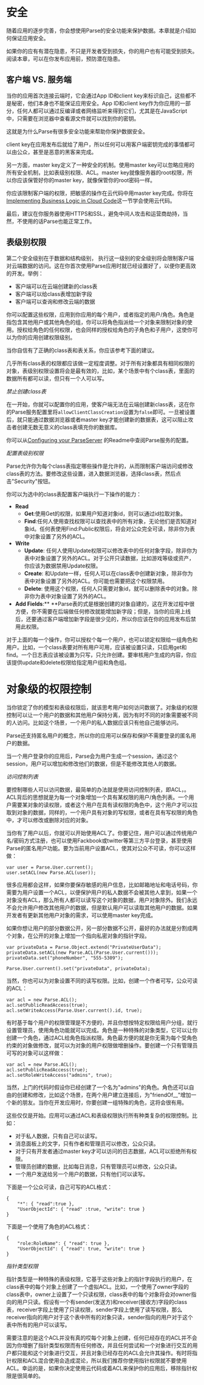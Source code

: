 # 安全

随着应用的逐步完善，你会想使用Parse的安全功能来保护数据。本章就是介绍如何保证应用安全。

如果你的应有有潜在隐患，不只是开发者受到损失，你的用户也有可能受到损失。阅读本章，可以在你发布应用前，预防潜在隐患。

## 客户端 VS. 服务端

当你的应用首次连接云端时，它会通过App ID和client key来标识自己，这些都不是秘密，他们本身也不能保证应用安全。App ID和client key作为你应用的一部分，任何人都可以通过反编译或者网络监听来得到它们，尤其是在JavaScript中，只需要在浏览器中查看源文件就可以找到你的密钥。

这就是为什么Parse有很多安全功能来帮助你保护数据安全。

client key在应用发布后就给了用户，所以任何可以用客户端密钥完成的事情都可以由公众，甚至是恶意的黑客来完成。

另一方面，master key定义了一种安全的机制。使用master key可以忽略应用的所有安全机制，比如表级别权限、ACL。master key就像服务器的root权限，所以你应该保管好你的master key，就像保管你的root密码一样。

你应该限制客户端的权限，把敏感的操作在云代码中用master key完成。你将在[Implementing Business Logic in Cloud Code](http://docs.parseplatform.org/js/guide/#implementing-business-logic-in-cloud-code)这一节学会使用云代码。

最后，建议在你服务器使用HTTPS和SSL，避免中间人攻击和运营商劫持，当然，不使用的话Parse也能正常工作。

## 表级别权限

第二个安全级别在于数据和结构级别， 执行这一级别的安全级别将会限制客户端对云端数据的访问。这在你首次使用Parse应用时就已经设置好了，以便你更高效的开发。举例：

* 客户端可以在云端创建新的class表
* 客户端可以给class表增加新字段
* 客户端可以查询和修改云端的数据

你可以配置这些权限，应用到你应用的每个用户，或者指定的用户/角色。角色是指包含其他用户或其他角色的组，你可以将角色指派给一个对象来限制对象的使用。授权给角色的任何权限，也会同样的授权给角色的子角色和子用户，这使你可以为你的应用创建权限级别。

当你自信有了正确的class表和表关系，你应该参考下面的建议。

几乎所有class表的权限都应该做一定程度调整。对于所有对象都具有相同权限的对象，表级别权限设置将会是最有效的，比如，某个场景中有个class表，里面的数据所有都可以读，但只有一个人可以写。

_禁止创建class表_

在一开始，你就可以配置你的应用，使客户端无法在云端创建新class表，这在你的Parse服务配置里将`allowClientClassCreation`设置为`false`即可。一旦被设置后，就只能通过数据浏览器或者master key才能创建新的数据表，这可以阻止攻击者创建无数无意义的class表填充你的数据库。

你可以从[Configuring your ParseServer](https://github.com/parse-community/parse-server#configuration) 的Readme中查阅Parse服务的配置。

_配置表级别权限_

Parse允许你为每个class表指定哪些操作是允许的，从而限制客户端访问或修改class表的方法。要修改这些设置，进入数据浏览器，选择class表，然后点击"Security"按钮。

你可以为选中的class表配置客户端执行一下操作的能力：

* **Read**
  * **Get**:使用Get的权限，如果用户知道对象id，则可以通过id拉取对象。
  * **Find**:任何人使用查找权限可以查找表中的所有对象，无论他们是否知道对象id。任何表使用Find:Public权限后，将会对公众完全可读，除非你为表中对象设置了另外的ACL。
* **Write**
  * **Update**: 任何人使用Update权限可以修改表中的任何对象字段，除非你为表中对象设置了另外的ACL。对于公开只读数据，比如游戏等级或资产，你应该为数据禁用Update权限。
  * **Create**: 和Update一样，任何人可以在class表中创建新对象，除非你为表中对象设置了另外的ACL。你可能也需要把这个权限禁用。
  * **Delete**: 使用这个权限，任何人只需要对象id，就可以删除表中的对象。除非你为表中对象设置了另外的ACL。
* **Add Fields**:** **Parse表的式是根据创建的对象自建的，这在开发过程中很方便，你不需要在后端做任何修改就能增加新字段；但是，当你的应用上线后，还要通过客户端增加新字段是很少见的，所以你应该在你的应用发布后禁用此权限。

对于上面的每一个操作，你可以授权个每一个用户，也可以锁定权限给一组角色和用户。比如，一个class表要对所有用户可用，应该被设置只读，只启用get和find。一个日志表应该被设置为只写，只允许创建。要审核用户生成的内容，你应该提供update和delete权限给指定用户组和角色组。

# 对象级的权限控制

当你锁定了你的模型和表级权限后，就该思考用户如何访问数据了。对象级的权限控制可以让一个用户的数据和其他用户保持分离，因为有时不同的对象需要被不同的人访问。比如这个场景，一个用户的私人数据应该只有他自己能够访问。

Parse还支持匿名用户的概念，所以你的应用可以保存和保护不需要登录的匿名用户的数据。

当一个用户登录你的应用后，Parse会为用户生成一个session，通过这个session，用户可以增加和修改他们的数据，但是不能修改其他人的数据。

_访问控制列表_

要控制哪些人可以访问数据，最简单的办法就是使用访问控制列表，即ACL，。ACL背后的思想就是为每一个对象增加一个具有某权限的用户/角色列表。一个用户需要某对象的读权限，或者这个用户在具有读权限的角色中，这个用户才可以拉取到对象的数据，同样的，一个用户具有对象的写权限，或者在具有写权限的角色中，才可以修改或删除对应的对象。

当你有了用户以后，你就可以开始使用ACL了。你要记住，用户可以通过传统用户名/密码方式注册，也可以使用Fackbook或twitter等第三方平台登录，甚至使用Parse的匿名用户功能。要为当前用户设置ACL，使其对公众不可读，你可以这样做：

```
var user = Parse.User.current();
user.setACL(new Parse.ACL(user));
```

很多应用都会这样，如果你要保存敏感的用户信息，比如邮箱地址和电话号码，你需要为用户设置一个ACL，以便保护用户的私人数据不会被其他人拿到，如果一个对象没有ACL，那么所有人都可以读写这个对象的数据，用户对象除外。我们永远不会允许用户修改其他用户的数据，但是默认用户可以读取其他用户的数据。如果开发者有更新其他用户对象的需求，可以使用master key完成。

如果你想让用户的部分数据公开，另一部分数据不公开，最好的办法就是分割成两个对象，在公开的对象上增加一个指向私密对象的指针字段。

```
var privateData = Parse.Object.extend("PrivateUserData");
privateData.setACL(new Parse.ACL(Parse.User.current()));
privateData.set("phoneNumber", "555-5309");

Parse.User.current().set("privateData", privateData);
```

当然，你也可以为对象设置不同的读写权限。比如，创建一个作者可写，公众可读的ACL：

```
var acl = new Parse.ACL();
acl.setPublicReadAccess(true);
acl.setWriteAccess(Parse.User.current().id, true);
```

有时基于每个用户的权限管理是不方便的，并且你想按特定权限给用户分组，就行设置管理员，使用角色功能就可以完成。角色是一种特殊的对象类型，它可以让你创建一个角色，通过ACL给角色指派权限。角色最方便的就是你无需为每个受角色约束的对象做修改，就可以为对象的用户权限做增删操作。要创建一个只有管理员可写的对象可以这样做：

```
var acl = new Parse.ACL();
acl.setPublicReadAccess(true);
acl.setRoleWriteAccess("admins", true);
```

当然，上门的代码时假设你已经创建了一个名为"admins"的角色。角色还可以自由的创建和修改，比如这个场景，在两个用户建立连接后，为"friendOf\_\_"增加一个新的朋友。当你在开发应用时，你要创建一组特殊的角色，这将会很有用。

这些仅仅是开始。应用可以通过ACL和表级权限执行所有种类复杂的权限控制。比如：

* 对于私人数据，只有自己可以读写。
* 消息面板上的文字，只有作者和管理员可以修改，公众只读。
* 对于只有开发者通过master key才可以访问的日志数据，ACL可以拒绝所有权限。
* 管理员创建的数据，比如每日消息，只有管理员可以修改，公众只读。
* 一个用户发送给另一个用户的数据，只有他们可以读写。

下面是一个公众可读，自己可写的ACL格式：

```
{
    "*": { "read":true },
    "UserObjectId": { "read" :true, "write": true }
}
```

下面是一个使用了角色的ACL格式：

```
{
    "role:RoleName": { "read": true },
    "UserObjectId": { "read": true, "write": true }
}
```

_指针类型权限_

指针类型是一种特殊的表级权限，它基于这些对象上的指针字段执行的用户，在class表中的每个对象上创建了一个虚拟ACL。比如，一个使用了owner字段的class表中，owner上设置了一个只读权限，class表中的每个对象将会对owner指向的用户只读。假设有一个有sender\(发送方\)和receiver\(接收方\)字段的class表，receiver字段上使用了只读权限，sender字段上使用了读写权限，那么receiver指向的用户对于这个表中所有的对象只读，sender指向的用户对于这个表中所有的用户可以读写。

需要注意的是这个ACL并没有真的哎每个对象上创建，任何已经存在的ACL并不会因为你增删了指针类型权限而有任何修改，并且任何尝试和一个对象进行交互的用户都只能和这个对象进行交互，并且对象已经存在的ACL会允许其操作。有时将指针权限和ACL混合使用会造成混论，所以我们推荐你使用指针权限就不要使用ACL。幸运的是，如果你决定使用云代码或着ACL来保护你的应用后，移除指针权限是很简单的。

